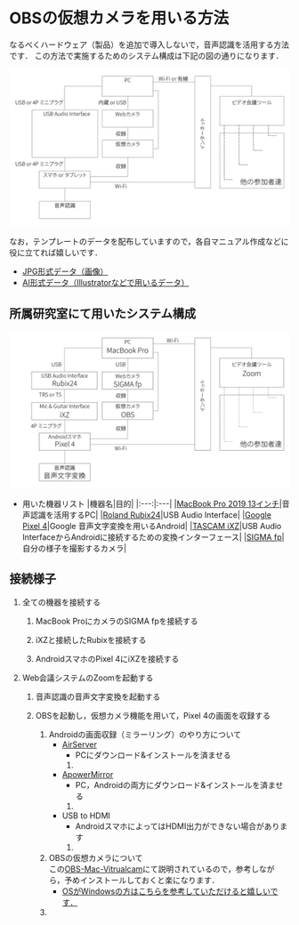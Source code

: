 # OBSの仮想カメラを用いる方法
なるべくハードウェア（製品）を追加で導入しないで，音声認識を活用する方法です．
この方法で実施するためのシステム構成は下記の図の通りになります．

![接続イメージのテンプレ](fig/template/Template_Using_OBS-JP.jpg)


なお，テンプレートのデータを配布していますので，各自マニュアル作成などに役に立てれば嬉しいです．
  - [JPG形式データ（画像）](fig/template/Template_Using_OBS-JP.jpg)
  - [AI形式データ（Illustratorなどで用いるデータ）](fig/template/Template_Using_OBS-JP.ai)


## 所属研究室にて用いたシステム構成
![システム構成](fig/Using_OBS_ThetaAkihisa-JP.jpg)

- 用いた機器リスト
  |機器名|目的|
  |:---:|:---|
  |[MacBook Pro 2019 13インチ](https://support.apple.com/kb/SP795?viewlocale=ja_JP&locale=ja_JP)|音声認識を活用するPC|
  |[Roland Rubix24](https://www.roland.com/jp/products/rubix24/)|USB Audio Interface|
  |[Google Pixel 4](https://store.google.com/jp/product/pixel_4)|Google 音声文字変換を用いるAndroid|
  |[TASCAM iXZ](https://tascam.jp/jp/product/ixz/top)|USB Audio InterfaceからAndroidに接続するための変換インターフェース|
  |[SIGMA fp](https://www.sigma-global.com/jp/cameras/fp-series/)|自分の様子を撮影するカメラ|

  
## 接続様子
1. 全ての機器を接続する
    
    1. MacBook ProにカメラのSIGMA fpを接続する
    
    1. iXZと接続したRubixを接続する
    
    1. AndroidスマホのPixel 4にiXZを接続する

1. Web会議システムのZoomを起動する
    
    1. 音声認識の音声文字変換を起動する
    
    1. OBSを起動し，仮想カメラ機能を用いて，Pixel 4の画面を収録する
        1. Androidの画面収録（ミラーリング）のやり方について
            - [AirServer](https://www.airserver.com)
                - PCにダウンロード&インストールを済ませる
                1. 
            - [ApowerMirror](https://www.apowersoft.jp/phone-mirror)
                - PC，Androidの両方にダウンロード&インストールを済ませる
                1. 
            - USB to HDMI
                - AndroidスマホによってはHDMI出力ができない場合があります
                1. 
        1. OBSの仮想カメラについて  
            この[OBS-Mac-Vitrualcam](https://github.com/johnboiles/obs-mac-virtualcam#installing)にて説明されているので，参考しながら，予めインストールしておくと楽になります．  
             - [OSがWindowsの方はこちらを参考していただけると嬉しいです．](https://github.com/CatxFish/obs-virtual-cam/releases)
        1. 

    
    

